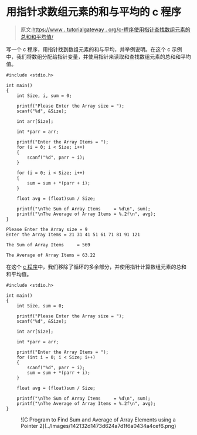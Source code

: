 # 用指针求数组元素的和与平均的 c 程序

> 原文:[https://www . tutorialgateway . org/c-程序使用指针查找数组元素的总和和平均值/](https://www.tutorialgateway.org/c-program-to-find-sum-and-average-of-array-elements-using-a-pointer/)

写一个 c 程序，用指针找到数组元素的和与平均，并举例说明。在这个 c 示例中，我们将数组分配给指针变量，并使用指针来读取和查找数组元素的总和和平均值。

```
#include <stdio.h>

int main()
{
	int Size, i, sum = 0;

	printf("Please Enter the Array size = ");
	scanf("%d", &Size);

	int arr[Size];

	int *parr = arr;

	printf("Enter the Array Items = ");
	for (i = 0; i < Size; i++)
	{
		scanf("%d", parr + i);
	}

	for (i = 0; i < Size; i++)
	{
		sum = sum + *(parr + i);
	}

	float avg = (float)sum / Size;

	printf("\nThe Sum of Array Items     = %d\n", sum);
	printf("\nThe Average of Array Items = %.2f\n", avg);
}
```

```
Please Enter the Array size = 9
Enter the Array Items = 21 31 41 51 61 71 81 91 121

The Sum of Array Items     = 569

The Average of Array Items = 63.22
```

在这个 [c 程序](https://www.tutorialgateway.org/c-programming-examples/)中，我们移除了循环的多余部分，并使用指针计算数组元素的总和和平均值。

```
#include <stdio.h>

int main()
{
	int Size, sum = 0;

	printf("Please Enter the Array size = ");
	scanf("%d", &Size);

	int arr[Size];

	int *parr = arr;

	printf("Enter the Array Items = ");
	for (int i = 0; i < Size; i++)
	{
		scanf("%d", parr + i);
		sum = sum + *(parr + i);
	}

	float avg = (float)sum / Size;

	printf("\nThe Sum of Array Items     = %d\n", sum);
	printf("\nThe Average of Array Items = %.2f\n", avg);
}
```

<figure class="wp-block-image size-large">![C Program to Find Sum and Average of Array Elements using a Pointer 2](../Images/142132d1473d624a7d1f6a0434a4cef6.png)</figure>
